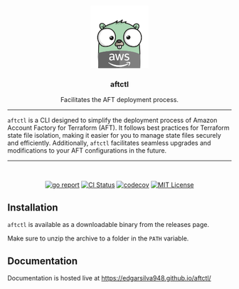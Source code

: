<p align="center">
  <img alt="aftctlGopher Logo" src="./assets/images/aftctl-gopher.png" height="140" />
  <h3 align="center">aftctl</h3>
  <p align="center">Facilitates the AFT deployment process.</p>
</p>

---

`aftctl` is a CLI designed to simplify the deployment process of Amazon Account Factory for Terraform (AFT). It follows best practices for Terraform state file isolation, making it easier for you to manage state files securely and efficiently. Additionally, `aftctl` facilitates seamless upgrades and modifications to your AFT configurations in the future.

---
<br>
<p align="center">
  <a href="https://goreportcard.com/report/github.com/edgarsilva948/aftctl"><img src="https://goreportcard.com/badge/github.com/edgarsilva948/aftctl" alt="go report"></a>
  <a href="https://github.com/edgarsilva948/aftctl/actions/workflows/main.yml"><img src="https://github.com/edgarsilva948/aftctl/actions/workflows/main.yml/badge.svg" alt="CI Status"></a>
  <a href="https://codecov.io/gh/edgarsilva948/aftctl"><img src="https://codecov.io/gh/edgarsilva948/aftctl/graph/badge.svg?token=PIGXFII1NG" alt="codecov"></a>
  <a href="https://your-license-link"><img src="https://img.shields.io/badge/license-MIT-brightgreen.svg" alt="MIT License"></a>
</a>


</p>

## Installation

`aftctl` is available as a downloadable binary from the releases page.

Make sure to unzip the archive to a folder in the `PATH` variable.

## Documentation

Documentation is hosted live at https://edgarsilva948.github.io/aftctl/